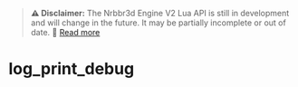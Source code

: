 > **⚠️ Disclaimer:** The Nrbbr3d Engine V2 Lua API is still in development and will change in the future. It may be partially incomplete or out of date.
> 📖 [Read more](/Lua%20API%20reference.html#important)

# log_print_debug
